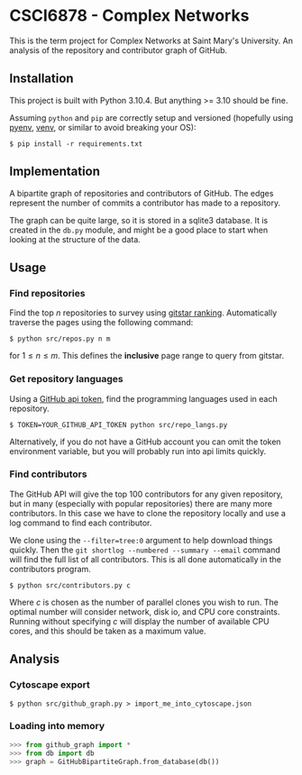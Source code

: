 # CSCI6878 - Complex Networks
This is the term project for Complex Networks at Saint Mary's University. An
analysis of the repository and contributor graph of GitHub.


## Installation
This project is built with Python 3.10.4. But anything >= 3.10 should be fine.

Assuming `python` and `pip` are correctly setup and versioned (hopefully using
[pyenv](https://github.com/pyenv/pyenv),
[venv](https://docs.python.org/3.10/library/venv.html), or similar to avoid
breaking your OS):

```shell
$ pip install -r requirements.txt
```


## Implementation
A bipartite graph of repositories and contributors of GitHub. The edges
represent the number of commits a contributor has made to a repository.

The graph can be quite large, so it is stored in a sqlite3 database. It is
created in the `db.py` module, and might be a good place to start when looking
at the structure of the data.


## Usage
### Find repositories
Find the top $n$ repositories to survey using
[gitstar ranking](https://gitstar-ranking.com/repositories). Automatically
traverse the pages using the following command:

```shell
$ python src/repos.py n m
```
for $1 \leq n \leq m$. This defines the __inclusive__ page range to query from
gitstar.


### Get repository languages
Using a [GitHub api token](https://docs.github.com/en/authentication/keeping-your-account-and-data-secure/creating-a-personal-access-token),
find the programming languages used in each repository.

```shell
$ TOKEN=YOUR_GITHUB_API_TOKEN python src/repo_langs.py
```

Alternatively, if you do not have a GitHub account you can omit the token
environment variable, but you will probably run into api limits quickly.


### Find contributors
The GitHub API will give the top 100 contributors for any given repository, but
in many (especially with popular repositories) there are many more contributors.
In this case we have to clone the repository locally and use a log command to
find each contributor.

We clone using the `--filter=tree:0` argument to help download things quickly.
Then the `git shortlog --numbered --summary --email` command will find the full
list of all contributors. This is all done automatically in the contributors
program.

```shell
$ python src/contributors.py c
```

Where $c$ is chosen as the number of parallel clones you wish to run. The
optimal number will consider network, disk io, and CPU core constraints. Running
without specifying $c$ will display the number of available CPU cores, and this
should be taken as a maximum value.


## Analysis
### Cytoscape export
```shell
$ python src/github_graph.py > import_me_into_cytoscape.json
```

### Loading into memory
```python
>>> from github_graph import *
>>> from db import db
>>> graph = GitHubBipartiteGraph.from_database(db())
```
